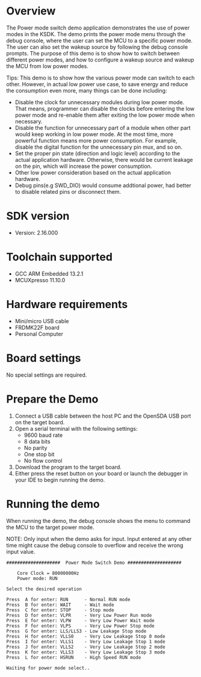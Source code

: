 Overview
========
The Power mode switch demo application demonstrates the use of power modes in the KSDK. The demo prints the power mode menu
through the debug console, where the user can set the MCU to a specific power mode. The user can also set the wakeup
source by following the debug console prompts. The purpose of this demo is to show how to switch between different power
 modes, and how to configure a wakeup source and wakeup the MCU from low power modes.

 Tips:
 This demo is to show how the various power mode can switch to each other. However, in actual low power use case, to save energy and reduce the consumption even more, many things can be done including:
 - Disable the clock for unnecessary modules during low power mode. That means, programmer can disable the clocks before entering the low power mode and re-enable them after exiting the low power mode when necessary.
 - Disable the function for unnecessary part of a module when other part would keep working in low power mode. At the most time, more powerful function means more power consumption. For example, disable the digital function for the unnecessary pin mux, and so on.
 - Set the proper pin state (direction and logic level) according to the actual application hardware. Otherwise, there would be current leakage on the pin, which will increase the power consumption.
 - Other low power consideration based on the actual application hardware.
 - Debug pins(e.g SWD_DIO) would consume addtional power, had better to disable related pins or disconnect them. 


SDK version
===========
- Version: 2.16.000

Toolchain supported
===================
- GCC ARM Embedded  13.2.1
- MCUXpresso  11.10.0

Hardware requirements
=====================
- Mini/micro USB cable
- FRDMK22F board
- Personal Computer

Board settings
==============
No special settings are required.

Prepare the Demo
================
1.  Connect a USB cable between the host PC and the OpenSDA USB port on the target board.
2.  Open a serial terminal with the following settings:
    - 9600 baud rate
    - 8 data bits
    - No parity
    - One stop bit
    - No flow control
3.  Download the program to the target board.
4.  Either press the reset button on your board or launch the debugger in your IDE to begin running the demo.

Running the demo
================
When running the demo, the debug console shows the menu to command the MCU to the target power mode.

NOTE: Only input when the demo asks for input. Input entered at any other time might cause the debug console to overflow
and receive the wrong input value.
~~~~~~~~~~~~~~~~~~~~~
####################  Power Mode Switch Demo ####################

    Core Clock = 80000000Hz
    Power mode: RUN

Select the desired operation

Press  A for enter: RUN      - Normal RUN mode
Press  B for enter: WAIT     - Wait mode
Press  C for enter: STOP     - Stop mode
Press  D for enter: VLPR     - Very Low Power Run mode
Press  E for enter: VLPW     - Very Low Power Wait mode
Press  F for enter: VLPS     - Very Low Power Stop mode
Press  G for enter: LLS/LLS3 - Low Leakage Stop mode
Press  H for enter: VLLS0    - Very Low Leakage Stop 0 mode
Press  I for enter: VLLS1    - Very Low Leakage Stop 1 mode
Press  J for enter: VLLS2    - Very Low Leakage Stop 2 mode
Press  K for enter: VLLS3    - Very Low Leakage Stop 3 mode
Press  L for enter: HSRUN    - High Speed RUN mode

Waiting for power mode select..
~~~~~~~~~~~~~~~~~~~~~
